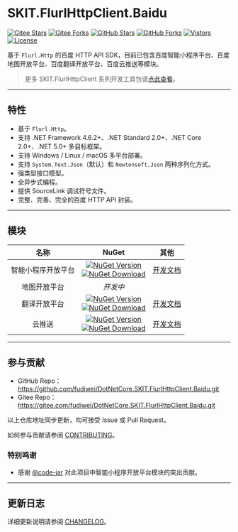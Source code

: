 # SKIT.FlurlHttpClient.Baidu

[![Gitee Stars](https://gitee.com/fudiwei/DotNetCore.SKIT.FlurlHttpClient.Baidu/badge/star.svg?title=Stars)](https://gitee.com/fudiwei/DotNetCore.SKIT.FlurlHttpClient.Baidu)
[![Gitee Forks](https://gitee.com/fudiwei/DotNetCore.SKIT.FlurlHttpClient.Baidu/badge/fork.svg?title=Forks)](https://gitee.com/fudiwei/DotNetCore.SKIT.FlurlHttpClient.Baidu)
[![GitHub Stars](https://img.shields.io/github/stars/fudiwei/DotNetCore.SKIT.FlurlHttpClient.Baidu?logo=github&label=Stars)](https://github.com/fudiwei/DotNetCore.SKIT.FlurlHttpClient.Baidu)
[![GitHub Forks](https://img.shields.io/github/forks/fudiwei/DotNetCore.SKIT.FlurlHttpClient.Baidu?logo=github&label=Forks)](https://github.com/fudiwei/DotNetCore.SKIT.FlurlHttpClient.Baidu)
[![Vistors](https://visitor-badge.laobi.icu/badge?page_id=fudiwei.DotNetCore.SKIT.FlurlHttpClient.Baidu&title=Visitors)](https://github.com/fudiwei/DotNetCore.SKIT.FlurlHttpClient.Baidu)
[![License](https://img.shields.io/github/license/fudiwei/DotNetCore.SKIT.FlurlHttpClient.Baidu?label=License)](https://mit-license.org/)

基于 `Flurl.Http` 的百度 HTTP API SDK，目前已包含百度智能小程序平台、百度地图开放平台、百度翻译开放平台、百度云推送等模块。

> 更多 SKIT.FlurlHttpClient 系列开发工具包请[点此查看](https://github.com/fudiwei/DotNetCore.SKIT.FlurlHttpClient)。

---

## 特性

-   基于 `Flurl.Http`。
-   支持 .NET Framework 4.6.2+、.NET Standard 2.0+、.NET Core 2.0+、.NET 5.0+ 多目标框架。
-   支持 Windows / Linux / macOS 多平台部署。
-   支持 `System.Text.Json`（默认）和 `Newtonsoft.Json` 两种序列化方式。
-   强类型接口模型。
-   全异步式编程。
-   提供 SourceLink 调试符号文件。
-   完整、完善、完全的百度 HTTP API 封装。

---

## 模块

|        名称        |                                                                                                                                                                                       NuGet                                                                                                                                                                                        |                  其他                  |
| :----------------: | :--------------------------------------------------------------------------------------------------------------------------------------------------------------------------------------------------------------------------------------------------------------------------------------------------------------------------------------------------------------------------------: | :------------------------------------: |
| 智能小程序开放平台 |   [![NuGet Version](https://img.shields.io/nuget/v/SKIT.FlurlHttpClient.Baidu.SmartApp.svg?label=NuGet)](https://www.nuget.org/packages/SKIT.FlurlHttpClient.Baidu.SmartApp) <br> [![NuGet Download](https://img.shields.io/nuget/dt/SKIT.FlurlHttpClient.Baidu.SmartApp.svg?sanitize=true&label=Downloads)](https://www.nuget.org/packages/SKIT.FlurlHttpClient.Baidu.SmartApp)   | [开发文档](./docs/SmartApp/README.md)  |
|    地图开放平台    |                                                                                                                                                                                      _开发中_                                                                                                                                                                                      |                                        |
|    翻译开放平台    | [![NuGet Version](https://img.shields.io/nuget/v/SKIT.FlurlHttpClient.Baidu.Translate.svg?label=NuGet)](https://www.nuget.org/packages/SKIT.FlurlHttpClient.Baidu.Translate) <br> [![NuGet Download](https://img.shields.io/nuget/dt/SKIT.FlurlHttpClient.Baidu.Translate.svg?sanitize=true&label=Downloads)](https://www.nuget.org/packages/SKIT.FlurlHttpClient.Baidu.Translate) | [开发文档](./docs/Translate/README.md) |
|       云推送       |           [![NuGet Version](https://img.shields.io/nuget/v/SKIT.FlurlHttpClient.Baidu.Push.svg?label=NuGet)](https://www.nuget.org/packages/SKIT.FlurlHttpClient.Baidu.Push) <br> [![NuGet Download](https://img.shields.io/nuget/dt/SKIT.FlurlHttpClient.Baidu.Push.svg?sanitize=true&label=Downloads)](https://www.nuget.org/packages/SKIT.FlurlHttpClient.Baidu.Push)           |   [开发文档](./docs/Push/README.md)    |

---

## 参与贡献

-   GitHub Repo：https://github.com/fudiwei/DotNetCore.SKIT.FlurlHttpClient.Baidu.git
-   Gitee Repo：https://gitee.com/fudiwei/DotNetCore.SKIT.FlurlHttpClient.Baidu.git

以上仓库地址同步更新，均可接受 Issue 或 Pull Request。

如何参与贡献请参阅 [CONTRIBUTING](./CONTRIBUTING.md)。

### 特别鸣谢

-   感谢 [@code-jar](https://github.com/code-jar) 对此项目中智能小程序开放平台模块的突出贡献。

---

## 更新日志

详细更新说明请参阅 [CHANGELOG](./CHANGELOG.md)。
